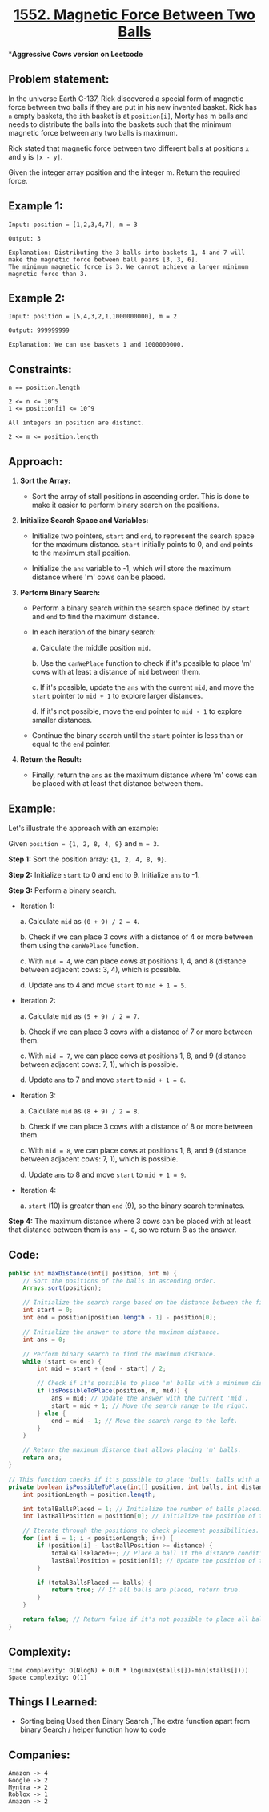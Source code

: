 <h1 align="center"><a href="" target="_blank">1552. Magnetic Force Between Two Balls</a></h1>

***Aggressive Cows version on Leetcode**

## Problem statement:
In the universe Earth C-137, Rick discovered a special form of magnetic force between two balls if they are put in his new invented basket. Rick has `n` empty baskets, 
the `ith` basket is at `position[i]`, Morty has m balls and needs to distribute the balls into the baskets such that the minimum magnetic force between any two balls is maximum.

Rick stated that magnetic force between two different balls at positions `x` and `y` is `|x - y|`.

Given the integer array position and the integer m. Return the required force.


## Example 1:

```
Input: position = [1,2,3,4,7], m = 3

Output: 3

Explanation: Distributing the 3 balls into baskets 1, 4 and 7 will make the magnetic force between ball pairs [3, 3, 6].
The minimum magnetic force is 3. We cannot achieve a larger minimum magnetic force than 3.

```

## Example 2:

```
Input: position = [5,4,3,2,1,1000000000], m = 2

Output: 999999999

Explanation: We can use baskets 1 and 1000000000.
```




## Constraints:

```
n == position.length

2 <= n <= 10^5
1 <= position[i] <= 10^9

All integers in position are distinct.

2 <= m <= position.length
```


 

## Approach:

1. **Sort the Array:**

   - Sort the array of stall positions in ascending order. This is done to make it easier to perform binary search on the positions.

2. **Initialize Search Space and Variables:**

   - Initialize two pointers, `start` and `end`, to represent the search space for the maximum distance. `start` initially points to 0, and `end` points to the maximum stall position.

   - Initialize the `ans` variable to -1, which will store the maximum distance where 'm' cows can be placed.

3. **Perform Binary Search:**

   - Perform a binary search within the search space defined by `start` and `end` to find the maximum distance.

   - In each iteration of the binary search:

     a. Calculate the middle position `mid`.

     b. Use the `canWePlace` function to check if it's possible to place 'm' cows with at least a distance of `mid` between them.

     c. If it's possible, update the `ans` with the current `mid`, and move the `start` pointer to `mid + 1` to explore larger distances.

     d. If it's not possible, move the `end` pointer to `mid - 1` to explore smaller distances.

   - Continue the binary search until the `start` pointer is less than or equal to the `end` pointer.

4. **Return the Result:**

   - Finally, return the `ans` as the maximum distance where 'm' cows can be placed with at least that distance between them.

## Example:

Let's illustrate the approach with an example:

Given `position = {1, 2, 8, 4, 9}` and `m = 3`.

**Step 1:** Sort the position array: `{1, 2, 4, 8, 9}`.

**Step 2:** Initialize `start` to 0 and `end` to 9. Initialize `ans` to -1.

**Step 3:** Perform a binary search.

   - Iteration 1:

     a. Calculate `mid` as `(0 + 9) / 2 = 4`.

     b. Check if we can place 3 cows with a distance of 4 or more between them using the `canWePlace` function.

     c. With `mid = 4`, we can place cows at positions 1, 4, and 8 (distance between adjacent cows: 3, 4), which is possible.

     d. Update `ans` to 4 and move `start` to `mid + 1 = 5`.

   - Iteration 2:

     a. Calculate `mid` as `(5 + 9) / 2 = 7`.

     b. Check if we can place 3 cows with a distance of 7 or more between them.

     c. With `mid = 7`, we can place cows at positions 1, 8, and 9 (distance between adjacent cows: 7, 1), which is possible.

     d. Update `ans` to 7 and move `start` to `mid + 1 = 8`.

   - Iteration 3:

     a. Calculate `mid` as `(8 + 9) / 2 = 8`.

     b. Check if we can place 3 cows with a distance of 8 or more between them.

     c. With `mid = 8`, we can place cows at positions 1, 8, and 9 (distance between adjacent cows: 7, 1), which is possible.

     d. Update `ans` to 8 and move `start` to `mid + 1 = 9`.

   - Iteration 4:

     a. `start` (10) is greater than `end` (9), so the binary search terminates.

**Step 4:** The maximum distance where 3 cows can be placed with at least that distance between them is `ans = 8`, so we return 8 as the answer.



## Code: 

```java
public int maxDistance(int[] position, int m) {
    // Sort the positions of the balls in ascending order.
    Arrays.sort(position);

    // Initialize the search range based on the distance between the first and last positions.
    int start = 0;
    int end = position[position.length - 1] - position[0];

    // Initialize the answer to store the maximum distance.
    int ans = 0;

    // Perform binary search to find the maximum distance.
    while (start <= end) {
        int mid = start + (end - start) / 2;

        // Check if it's possible to place 'm' balls with a minimum distance of 'mid'.
        if (isPossibleToPlace(position, m, mid)) {
            ans = mid; // Update the answer with the current 'mid'.
            start = mid + 1; // Move the search range to the right.
        } else {
            end = mid - 1; // Move the search range to the left.
        }
    }

    // Return the maximum distance that allows placing 'm' balls.
    return ans;
}

// This function checks if it's possible to place 'balls' balls with a minimum distance of 'distance' between each ball.
private boolean isPossibleToPlace(int[] position, int balls, int distance) {
    int positionLength = position.length;

    int totalBallsPlaced = 1; // Initialize the number of balls placed.
    int lastBallPosition = position[0]; // Initialize the position of the last placed ball.

    // Iterate through the positions to check placement possibilities.
    for (int i = 1; i < positionLength; i++) {
        if (position[i] - lastBallPosition >= distance) {
            totalBallsPlaced++; // Place a ball if the distance condition is met.
            lastBallPosition = position[i]; // Update the position of the last placed ball.
        }

        if (totalBallsPlaced == balls) {
            return true; // If all balls are placed, return true.
        }
    }

    return false; // Return false if it's not possible to place all balls.
}
```






## Complexity:

```
Time complexity: O(NlogN) + O(N * log(max(stalls[])-min(stalls[]))) 
Space complexity: O(1)
```

## Things I Learned:

- Sorting being Used then Binary Search ,The extra function apart from binary Search / helper function how to code 
  


## Companies:

```
Amazon -> 4
Google -> 2
Myntra -> 2
Roblox -> 1
Amazon -> 2
```





